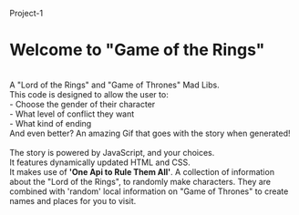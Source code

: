 Project-1
<br>
<h1>Welcome to "Game of the Rings"</h1>
<br>
A "Lord of the Rings" and "Game of Thrones" Mad Libs. <br>
This code is designed to allow the user to: 
<br> - Choose the gender of their character
<br> - What level of conflict they want
<br> - What kind of ending
<br>And even better? 
An amazing Gif that goes with the story when generated!
<br>
<br>
The story is powered by JavaScript, and your choices. 
<br>It features dynamically updated HTML and CSS. 
<br>It makes use of <strong>'One Api to Rule Them All'</strong>. A collection of information about the "Lord of the Rings", to randomly make characters. They are combined with 'random' local information on "Game of Thrones" to create names and places for you to visit.

